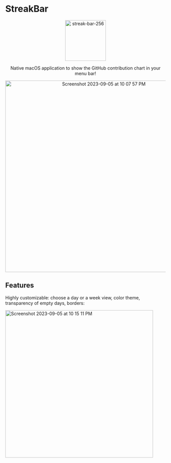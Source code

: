 # StreakBar

<p align="center">
  <img width="128" alt="streak-bar-256" src="https://github.com/menubar-apps/StreakBar/assets/9363150/c960f901-32ce-478a-8093-4a14e7a4c662">
</p>
<p align="center">
Native macOS application to show the GitHub contribution chart in your menu bar!
</p>
<p align="center">
  <img width="603" alt="Screenshot 2023-09-05 at 10 07 57 PM" src="https://github.com/menubar-apps/StreakBar/assets/9363150/4ab5fd75-0797-409a-8636-88fa0e76f1e5">
</p>

## Features

Highly customizable: choose a day or a week view, color theme, transparency of empty days, borders:

<img width="464" alt="Screenshot 2023-09-05 at 10 15 11 PM" src="https://github.com/menubar-apps/StreakBar/assets/9363150/f4d10871-b73f-41f3-83f3-ea8820f58ef9">
